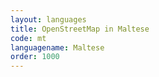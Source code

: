 ```yaml
---
layout: languages
title: OpenStreetMap in Maltese
code: mt
languagename: Maltese
order: 1000
---
```

